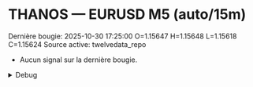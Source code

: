 # THANOS — EURUSD M5 (auto/15m)
Dernière bougie: 2025-10-30 17:25:00  O=1.15647  H=1.15648  L=1.15618  C=1.15624
Source active: twelvedata_repo

- Aucun signal sur la dernière bougie.

<details><summary>Debug</summary>

- TD_API_KEY manquant.

</details>